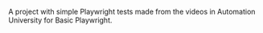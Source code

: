 A project with simple Playwright tests made from the videos in Automation University for Basic Playwright.
